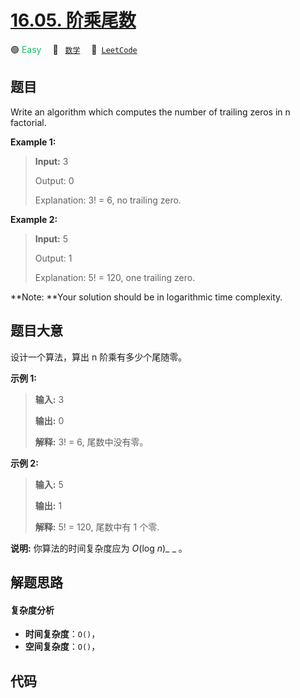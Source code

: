 # [16.05. 阶乘尾数](https://leetcode.cn/problems/factorial-zeros-lcci)

🟢 <font color=#15bd66>Easy</font>&emsp; 🔖&ensp; [`数学`](/tag/math.md)&emsp; 🔗&ensp;[`LeetCode`](https://leetcode.cn/problems/factorial-zeros-lcci)

## 题目

Write an algorithm which computes the number of trailing zeros in n factorial.

**Example 1:**

> 
> 
> 
> 
> 
> **Input:** 3
> 
> Output: 0
> 
> Explanation:  3! = 6, no trailing zero.

**Example  2:**

> 
> 
> 
> 
> 
> **Input:** 5
> 
> Output: 1
> 
> Explanation:  5! = 120, one trailing zero.

**Note:  **Your solution should be in logarithmic time complexity.


## 题目大意

设计一个算法，算出 n 阶乘有多少个尾随零。

**示例 1:**

> 
> 
> 
> 
> 
> **输入:** 3
> 
> **输出:** 0
> 
> **解释:**  3! = 6, 尾数中没有零。

**示例  2:**

> 
> 
> 
> 
> 
> **输入:** 5
> 
> **输出:** 1
> 
> **解释:**  5! = 120, 尾数中有 1 个零.

**说明:** 你算法的时间复杂度应为 _O_(log _n_)_ _ 。


## 解题思路

#### 复杂度分析

- **时间复杂度**：`O()`，
- **空间复杂度**：`O()`，

## 代码

```javascript

```
